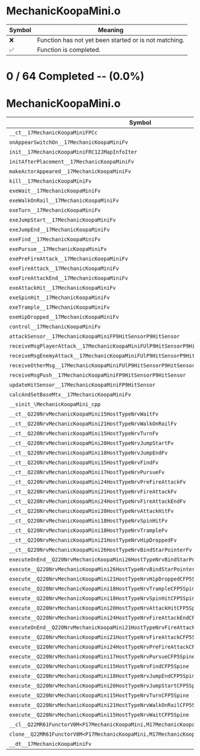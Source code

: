 # MechanicKoopaMini.o
| Symbol | Meaning 
| ------------- | ------------- 
| :x: | Function has not yet been started or is not matching. 
| :white_check_mark: | Function is completed. 


# 0 / 64 Completed -- (0.0%)
# MechanicKoopaMini.o
| Symbol | Decompiled? |
| ------------- | ------------- |
| `__ct__17MechanicKoopaMiniFPCc` | :x: |
| `onAppearSwitchOn__17MechanicKoopaMiniFv` | :x: |
| `init__17MechanicKoopaMiniFRC12JMapInfoIter` | :x: |
| `initAfterPlacement__17MechanicKoopaMiniFv` | :x: |
| `makeActorAppeared__17MechanicKoopaMiniFv` | :x: |
| `kill__17MechanicKoopaMiniFv` | :x: |
| `exeWait__17MechanicKoopaMiniFv` | :x: |
| `exeWalkOnRail__17MechanicKoopaMiniFv` | :x: |
| `exeTurn__17MechanicKoopaMiniFv` | :x: |
| `exeJumpStart__17MechanicKoopaMiniFv` | :x: |
| `exeJumpEnd__17MechanicKoopaMiniFv` | :x: |
| `exeFind__17MechanicKoopaMiniFv` | :x: |
| `exePursue__17MechanicKoopaMiniFv` | :x: |
| `exePreFireAttack__17MechanicKoopaMiniFv` | :x: |
| `exeFireAttack__17MechanicKoopaMiniFv` | :x: |
| `exeFireAttackEnd__17MechanicKoopaMiniFv` | :x: |
| `exeAttackHit__17MechanicKoopaMiniFv` | :x: |
| `exeSpinHit__17MechanicKoopaMiniFv` | :x: |
| `exeTrample__17MechanicKoopaMiniFv` | :x: |
| `exeHipDropped__17MechanicKoopaMiniFv` | :x: |
| `control__17MechanicKoopaMiniFv` | :x: |
| `attackSensor__17MechanicKoopaMiniFP9HitSensorP9HitSensor` | :x: |
| `receiveMsgPlayerAttack__17MechanicKoopaMiniFUlP9HitSensorP9HitSensor` | :x: |
| `receiveMsgEnemyAttack__17MechanicKoopaMiniFUlP9HitSensorP9HitSensor` | :x: |
| `receiveOtherMsg__17MechanicKoopaMiniFUlP9HitSensorP9HitSensor` | :x: |
| `receiveMsgPush__17MechanicKoopaMiniFP9HitSensorP9HitSensor` | :x: |
| `updateHitSensor__17MechanicKoopaMiniFP9HitSensor` | :x: |
| `calcAndSetBaseMtx__17MechanicKoopaMiniFv` | :x: |
| `__sinit_\MechanicKoopaMini_cpp` | :x: |
| `__ct__Q220NrvMechanicKoopaMini15HostTypeNrvWaitFv` | :x: |
| `__ct__Q220NrvMechanicKoopaMini21HostTypeNrvWalkOnRailFv` | :x: |
| `__ct__Q220NrvMechanicKoopaMini15HostTypeNrvTurnFv` | :x: |
| `__ct__Q220NrvMechanicKoopaMini20HostTypeNrvJumpStartFv` | :x: |
| `__ct__Q220NrvMechanicKoopaMini18HostTypeNrvJumpEndFv` | :x: |
| `__ct__Q220NrvMechanicKoopaMini15HostTypeNrvFindFv` | :x: |
| `__ct__Q220NrvMechanicKoopaMini17HostTypeNrvPursueFv` | :x: |
| `__ct__Q220NrvMechanicKoopaMini24HostTypeNrvPreFireAttackFv` | :x: |
| `__ct__Q220NrvMechanicKoopaMini21HostTypeNrvFireAttackFv` | :x: |
| `__ct__Q220NrvMechanicKoopaMini24HostTypeNrvFireAttackEndFv` | :x: |
| `__ct__Q220NrvMechanicKoopaMini20HostTypeNrvAttackHitFv` | :x: |
| `__ct__Q220NrvMechanicKoopaMini18HostTypeNrvSpinHitFv` | :x: |
| `__ct__Q220NrvMechanicKoopaMini18HostTypeNrvTrampleFv` | :x: |
| `__ct__Q220NrvMechanicKoopaMini21HostTypeNrvHipDroppedFv` | :x: |
| `__ct__Q220NrvMechanicKoopaMini26HostTypeNrvBindStarPointerFv` | :x: |
| `executeOnEnd__Q220NrvMechanicKoopaMini26HostTypeNrvBindStarPointerCFP5Spine` | :x: |
| `execute__Q220NrvMechanicKoopaMini26HostTypeNrvBindStarPointerCFP5Spine` | :x: |
| `execute__Q220NrvMechanicKoopaMini21HostTypeNrvHipDroppedCFP5Spine` | :x: |
| `execute__Q220NrvMechanicKoopaMini18HostTypeNrvTrampleCFP5Spine` | :x: |
| `execute__Q220NrvMechanicKoopaMini18HostTypeNrvSpinHitCFP5Spine` | :x: |
| `execute__Q220NrvMechanicKoopaMini20HostTypeNrvAttackHitCFP5Spine` | :x: |
| `execute__Q220NrvMechanicKoopaMini24HostTypeNrvFireAttackEndCFP5Spine` | :x: |
| `executeOnEnd__Q220NrvMechanicKoopaMini21HostTypeNrvFireAttackCFP5Spine` | :x: |
| `execute__Q220NrvMechanicKoopaMini21HostTypeNrvFireAttackCFP5Spine` | :x: |
| `execute__Q220NrvMechanicKoopaMini24HostTypeNrvPreFireAttackCFP5Spine` | :x: |
| `execute__Q220NrvMechanicKoopaMini17HostTypeNrvPursueCFP5Spine` | :x: |
| `execute__Q220NrvMechanicKoopaMini15HostTypeNrvFindCFP5Spine` | :x: |
| `execute__Q220NrvMechanicKoopaMini18HostTypeNrvJumpEndCFP5Spine` | :x: |
| `execute__Q220NrvMechanicKoopaMini20HostTypeNrvJumpStartCFP5Spine` | :x: |
| `execute__Q220NrvMechanicKoopaMini15HostTypeNrvTurnCFP5Spine` | :x: |
| `execute__Q220NrvMechanicKoopaMini21HostTypeNrvWalkOnRailCFP5Spine` | :x: |
| `execute__Q220NrvMechanicKoopaMini15HostTypeNrvWaitCFP5Spine` | :x: |
| `__cl__Q22MR61FunctorV0M<P17MechanicKoopaMini,M17MechanicKoopaMiniFPCvPv_v>CFv` | :x: |
| `clone__Q22MR61FunctorV0M<P17MechanicKoopaMini,M17MechanicKoopaMiniFPCvPv_v>CFP7JKRHeap` | :x: |
| `__dt__17MechanicKoopaMiniFv` | :x: |

